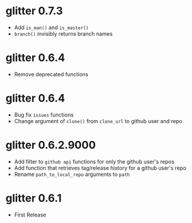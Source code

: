 # glitter 0.7.3  

* Add `is_man()` and `is_master()`  
* `branch()` invisibly returns branch names  


# glitter 0.6.4  

* Remove deprecated functions  


# glitter 0.6.4  

* Bug fix `issues` functions  
* Change argument of `clone()` from `clone_url` to github user and repo   


# glitter 0.6.2.9000   

* Add filter to `github api` functions for only the github user's repos   
* Add function that retrieves tag/release history for a github user's repo   
* Rename `path_to_local_repo` arguments to `path`   


# glitter 0.6.1   

* First Release  





